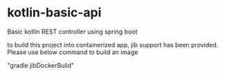 # kotlin-basic-api
Basic kotlin REST controller using spring boot

to build this project into containerized app, jib support has been provided. Please use below command to build an image

"gradle jibDockerBuild"
